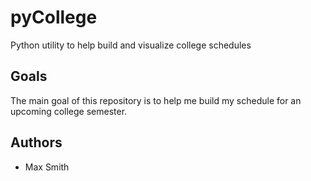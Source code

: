 # pyCollege
Python utility to help build and visualize college schedules

## Goals
The main goal of this repository is to help me build my schedule for an upcoming college semester.

## Authors
* Max Smith
